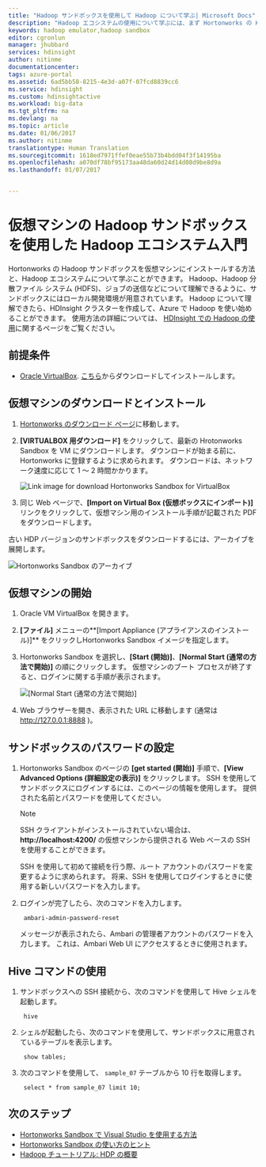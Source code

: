 ```yaml
---
title: "Hadoop サンドボックスを使用して Hadoop について学ぶ| Microsoft Docs"
description: "Hadoop エコシステムの使用について学ぶには、まず Hortonworks の Hadoop サンドボックスを Azure 仮想マシンに設定します。 "
keywords: hadoop emulator,hadoop sandbox
editor: cgronlun
manager: jhubbard
services: hdinsight
author: nitinme
documentationcenter: 
tags: azure-portal
ms.assetid: 6ad5bb58-8215-4e3d-a07f-07fcd8839cc6
ms.service: hdinsight
ms.custom: hdinsightactive
ms.workload: big-data
ms.tgt_pltfrm: na
ms.devlang: na
ms.topic: article
ms.date: 01/06/2017
ms.author: nitinme
translationtype: Human Translation
ms.sourcegitcommit: 1618ed7971ffef0eae55b73b4bdd04f3f14195ba
ms.openlocfilehash: a070df78bf95173aa48da60d24d14d08d9be8d9a
ms.lasthandoff: 01/07/2017


---
```

# <a name="get-started-in-the-hadoop-ecosystem-with-a-hadoop-sandbox-on-a-virtual-machine"></a>仮想マシンの Hadoop サンドボックスを使用した Hadoop エコシステム入門

Hortonworks の Hadoop サンドボックスを仮想マシンにインストールする方法と、Hadoop エコシステムについて学ぶことができます。 Hadoop、Hadoop 分散ファイル システム (HDFS)、ジョブの送信などについて理解できるように、サンドボックスにはローカル開発環境が用意されています。 Hadoop について理解できたら、HDInsight クラスターを作成して、Azure で Hadoop を使い始めることができます。 使用方法の詳細については、 [HDInsight での Hadoop の使用](hdinsight-hadoop-linux-tutorial-get-started.md)に関するページをご覧ください。

## <a name="prerequisites"></a>前提条件
* [Oracle VirtualBox](https://www.virtualbox.org/). [こちら](https://www.virtualbox.org/wiki/Downloads)からダウンロードしてインストールします。



## <a name="download-and-install-the-virtual-machine"></a>仮想マシンのダウンロードとインストール
1. [Hortonworks のダウンロード ページ](http://hortonworks.com/downloads/#sandbox)に移動します。
2. **[VIRTUALBOX 用ダウンロード]** をクリックして、最新の Hrotonworks Sandbox を VM にダウンロードします。 ダウンロードが始まる前に、Hortonworks に登録するように求められます。 ダウンロードは、ネットワーク速度に応じて 1 ～ 2 時間かかります。
   
    ![Link image for download Hortonworks Sandbox for VirtualBox](./media/hdinsight-hadoop-emulator-get-started/download-sandbox.png)
3. 同じ Web ページで、**[Import on Virtual Box (仮想ボックスにインポート)]** リンクをクリックして、仮想マシン用のインストール手順が記載された PDF をダウンロードします。

古い HDP バージョンのサンドボックスをダウンロードするには、アーカイブを展開します。

![Hortonworks Sandbox のアーカイブ](./media/hdinsight-hadoop-emulator-get-started/hortonworks-sandbox-archive.png)


## <a name="start-the-virtual-machine"></a>仮想マシンの開始

1. Oracle VM VirtualBox を開きます。
2. **[ファイル]** メニューの**[Import Appliance (アプライアンスのインストール)]** をクリックしHortonworks Sandbox イメージを指定します。
1. Hortonworks Sandbox を選択し、**[Start (開始)]**、**[Normal Start (通常の方法で開始)]** の順にクリックします。 仮想マシンのブート プロセスが終了すると、ログインに関する手順が表示されます。
   
    ![[Normal Start (通常の方法で開始)]](./media/hdinsight-hadoop-emulator-get-started/normal-start.png)
2. Web ブラウザーを開き、表示された URL に移動します (通常は http://127.0.0.1:8888 )。

## <a name="set-sandbox-passwords"></a>サンドボックスのパスワードの設定

1. Hortonworks Sandbox のページの **[get started (開始)]** 手順で、**[View Advanced Options (詳細設定の表示)]** をクリックします。 SSH を使用してサンドボックスにログインするには、このページの情報を使用します。 提供された名前とパスワードを使用してください。
   
   > [!NOTE]
   > SSH クライアントがインストールされていない場合は、**http://localhost:4200/** の仮想マシンから提供される Web ベースの SSH を使用することができます。
   > 
   
    SSH を使用して初めて接続を行う際、ルート アカウントのパスワードを変更するように求められます。 将来、SSH を使用してログインするときに使用する新しいパスワードを入力します。
2. ログインが完了したら、次のコマンドを入力します。
   
        ambari-admin-password-reset
   
    メッセージが表示されたら、Ambari の管理者アカウントのパスワードを入力します。 これは、Ambari Web UI にアクセスするときに使用されます。

## <a name="use-hive-commands"></a>Hive コマンドの使用

1. サンドボックスへの SSH 接続から、次のコマンドを使用して Hive シェルを起動します。
   
        hive
2. シェルが起動したら、次のコマンドを使用して、サンドボックスに用意されているテーブルを表示します。
   
        show tables;
3. 次のコマンドを使用して、 `sample_07` テーブルから 10 行を取得します。
   
        select * from sample_07 limit 10;

## <a name="next-steps"></a>次のステップ
* [Hortonworks Sandbox で Visual Studio を使用する方法](hdinsight-hadoop-emulator-visual-studio.md)
* [Hortonworks Sandbox の使い方のヒント](http://hortonworks.com/hadoop-tutorial/learning-the-ropes-of-the-hortonworks-sandbox/)
* [Hadoop チュートリアル: HDP の概要](http://hortonworks.com/hadoop-tutorial/hello-world-an-introduction-to-hadoop-hcatalog-hive-and-pig/)


